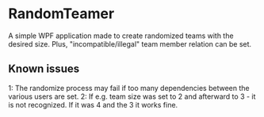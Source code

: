 # RandomTeamer
A simple WPF application made to create randomized teams with the desired size. Plus, "incompatible/illegal" team member relation can be set.

## Known issues
1: The randomize process may fail if too many dependencies between the various users are set.
2: If e.g. team size was set to 2 and afterward to 3 - it is not recognized. If it was 4 and the 3 it works fine.
